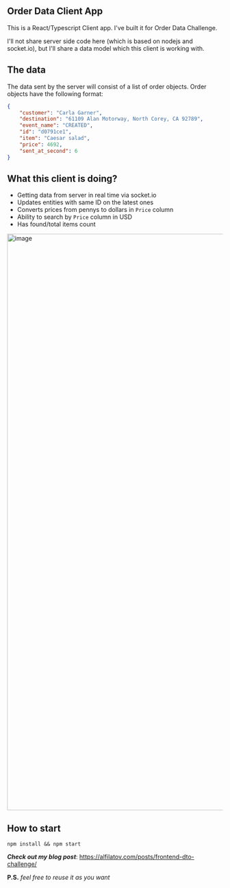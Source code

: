 ## Order Data Client App

This is a React/Typescript Client app. I've built it for Order Data Challenge. 

I'll not share server side code here (which is based on nodejs and socket.io), but I'll share a data model which this client is working with.

## The data

The data sent by the server will consist of a list of order objects. Order objects have the following format:

```json
{
    "customer": "Carla Garner",
    "destination": "61109 Alan Motorway, North Corey, CA 92789",
    "event_name": "CREATED",
    "id": "d0791ce1",
    "item": "Caesar salad",
    "price": 4692,
    "sent_at_second": 6
}
```

## What this client is doing?

* Getting data from server in real time via socket.io
* Updates entities with same ID on the latest ones
* Converts prices from pennys to dollars in `Price` column
* Ability to search by `Price` column in USD
* Has found/total items count

<img width="1345" alt="image" src="https://user-images.githubusercontent.com/3235047/177207440-1d191fa0-343f-42c3-9c24-fa3606c5a650.png">

## How to start

`npm install && npm start`

*__Check out my blog post__*: https://alfilatov.com/posts/frontend-dto-challenge/

**P.S.** _feel free to reuse it as you want_
